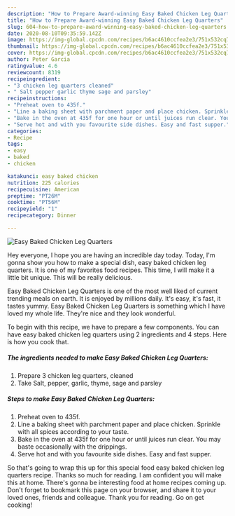 ```yaml
---
description: "How to Prepare Award-winning Easy Baked Chicken Leg Quarters"
title: "How to Prepare Award-winning Easy Baked Chicken Leg Quarters"
slug: 604-how-to-prepare-award-winning-easy-baked-chicken-leg-quarters
date: 2020-08-10T09:35:59.142Z
image: https://img-global.cpcdn.com/recipes/b6ac4610ccfea2e3/751x532cq70/easy-baked-chicken-leg-quarters-recipe-main-photo.jpg
thumbnail: https://img-global.cpcdn.com/recipes/b6ac4610ccfea2e3/751x532cq70/easy-baked-chicken-leg-quarters-recipe-main-photo.jpg
cover: https://img-global.cpcdn.com/recipes/b6ac4610ccfea2e3/751x532cq70/easy-baked-chicken-leg-quarters-recipe-main-photo.jpg
author: Peter Garcia
ratingvalue: 4.6
reviewcount: 8319
recipeingredient:
- "3 chicken leg quarters cleaned"
- " Salt pepper garlic thyme sage and parsley"
recipeinstructions:
- "Preheat oven to 435f."
- "Line a baking sheet with parchment paper and place chicken. Sprinkle with all spices according to your taste."
- "Bake in the oven at 435f for one hour or until juices run clear. You may baste occasionally with the drippings."
- "Serve hot and with you favourite side dishes. Easy and fast supper."
categories:
- Recipe
tags:
- easy
- baked
- chicken

katakunci: easy baked chicken 
nutrition: 225 calories
recipecuisine: American
preptime: "PT26M"
cooktime: "PT56M"
recipeyield: "1"
recipecategory: Dinner

---
```



![Easy Baked Chicken Leg Quarters](https://img-global.cpcdn.com/recipes/b6ac4610ccfea2e3/751x532cq70/easy-baked-chicken-leg-quarters-recipe-main-photo.jpg)

Hey everyone, I hope you are having an incredible day today. Today, I'm gonna show you how to make a special dish, easy baked chicken leg quarters. It is one of my favorites food recipes. This time, I will make it a little bit unique. This will be really delicious.

Easy Baked Chicken Leg Quarters is one of the most well liked of current trending meals on earth. It is enjoyed by millions daily. It's easy, it's fast, it tastes yummy. Easy Baked Chicken Leg Quarters is something which I have loved my whole life. They're nice and they look wonderful.




To begin with this recipe, we have to prepare a few components. You can have easy baked chicken leg quarters using 2 ingredients and 4 steps. Here is how you cook that.

<!--inarticleads1-->

##### The ingredients needed to make Easy Baked Chicken Leg Quarters:

1. Prepare 3 chicken leg quarters, cleaned
1. Take  Salt, pepper, garlic, thyme, sage and parsley




<!--inarticleads2-->

##### Steps to make Easy Baked Chicken Leg Quarters:

1. Preheat oven to 435f.
1. Line a baking sheet with parchment paper and place chicken. Sprinkle with all spices according to your taste.
1. Bake in the oven at 435f for one hour or until juices run clear. You may baste occasionally with the drippings.
1. Serve hot and with you favourite side dishes. Easy and fast supper.




So that's going to wrap this up for this special food easy baked chicken leg quarters recipe. Thanks so much for reading. I am confident you will make this at home. There's gonna be interesting food at home recipes coming up. Don't forget to bookmark this page on your browser, and share it to your loved ones, friends and colleague. Thank you for reading. Go on get cooking!

